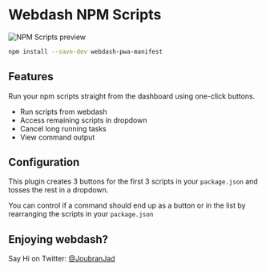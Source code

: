 # Webdash NPM Scripts

![NPM Scripts preview](https://i.imgur.com/lkmMxDc.png)

```bash
npm install --save-dev webdash-pwa-manifest
```

## Features

Run your npm scripts straight from the dashboard using one-click buttons.

* Run scripts from webdash
* Access remaining scripts in dropdown
* Cancel long running tasks
* View command output

## Configuration

This plugin creates 3 buttons for the first 3 scripts in your `package.json` and tosses the rest in a dropdown.

You can control if a command should end up as a button or in the list by rearranging the scripts in your `package.json`

## Enjoying webdash?

Say Hi on Twitter: [@JoubranJad](https://twitter.com/JoubranJad)
